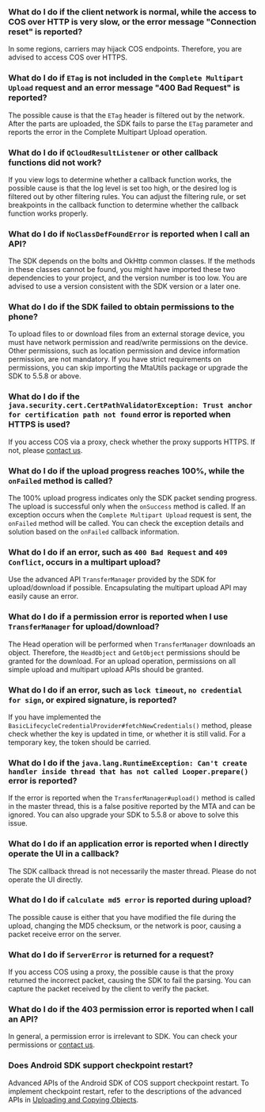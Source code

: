 ### What do I do if the client network is normal, while the access to COS over HTTP is very slow, or the error message "Connection reset" is reported?
In some regions, carriers may hijack COS endpoints. Therefore, you are advised to access COS over HTTPS.

### What do I do if `ETag` is not included in the `Complete Multipart Upload` request and an error message "400 Bad Request" is reported?
The possible cause is that the `ETag` header is filtered out by the network. After the parts are uploaded, the SDK fails to parse the `ETag` parameter and reports the error in the Complete Multipart Upload operation.

### What do I do if `QCloudResultListener` or other callback functions did not work?
If you view logs to determine whether a callback function works, the possible cause is that the log level is set too high, or the desired log is filtered out by other filtering rules. You can adjust the filtering rule, or set breakpoints in the callback function to determine whether the callback function works properly.

### What do I do if `NoClassDefFoundError` is reported when I call an API?
The SDK depends on the bolts and OkHttp common classes. If the methods in these classes cannot be found, you might have imported these two dependencies to your project, and the version number is too low. You are advised to use a version consistent with the SDK version or a later one.

### What do I do if the SDK failed to obtain permissions to the phone?
To upload files to or download files from an external storage device, you must have network permission and read/write permissions on the device. Other permissions, such as location permission and device information permission, are not mandatory. If you have strict requirements on permissions, you can skip importing the MtaUtils package or upgrade the SDK to 5.5.8 or above.

### What do I do if the `java.security.cert.CertPathValidatorException: Trust anchor for certification path not found` error is reported when HTTPS is used?
If you access COS via a proxy, check whether the proxy supports HTTPS. If not, please [contact us](https://www.tencentcloud.com/contact-sales).

### What do I do if the upload progress reaches 100%, while the `onFailed` method is called?
The 100% upload progress indicates only the SDK packet sending progress. The upload is successful only when the `onSuccess` method is called. If an exception occurs when the `Complete Multipart Upload` request is sent, the `onFailed` method will be called. You can check the exception details and solution based on the `onFailed` callback information.

### What do I do if an error, such as `400 Bad Request` and `409 Conflict`, occurs in a multipart upload?
Use the advanced API `TransferManager` provided by the SDK for upload/download if possible. Encapsulating the multipart upload API may easily cause an error.

### What do I do if a permission error is reported when I use `TransferManager` for upload/download?
The Head operation will be performed when `TransferManager` downloads an object. Therefore, the `HeadObject` and `GetObject` permissions should be granted for the download. For an upload operation, permissions on all simple upload and multipart upload APIs should be granted.

### What do I do if an error, such as `lock timeout`, `no credential for sign`, or expired signature, is reported?
If you have implemented the `BasicLifecycleCredentialProvider#fetchNewCredentials()` method, please check whether the key is updated in time, or whether it is still valid. For a temporary key, the token should be carried.

### What do I do if the `java.lang.RuntimeException: Can't create handler inside thread that has not called Looper.prepare()` error is reported?
If the error is reported when the `TransferManager#upload()` method is called in the master thread, this is a false positive reported by the MTA and can be ignored. You can also upgrade your SDK to 5.5.8 or above to solve this issue.

### What do I do if an application error is reported when I directly operate the UI in a callback?
The SDK callback thread is not necessarily the master thread. Please do not operate the UI directly.

### What do I do if `calculate md5 error` is reported during upload?
The possible cause is either that you have modified the file during the upload, changing the MD5 checksum, or the network is poor, causing a packet receive error on the server.

### What do I do if `ServerError` is returned for a request?
If you access COS using a proxy, the possible cause is that the proxy returned the incorrect packet, causing the SDK to fail the parsing. You can capture the packet received by the client to verify the packet.

### What do I do if the 403 permission error is reported when I call an API?
In general, a permission error is irrelevant to SDK. You can check your permissions or [contact us](https://www.tencentcloud.com/contact-sales).

### Does Android SDK support checkpoint restart?

Advanced APIs of the Android SDK of COS support checkpoint restart. To implement checkpoint restart, refer to the descriptions of the advanced APIs in [Uploading and Copying Objects](https://www.tencentcloud.com/document/product/436/37674).


